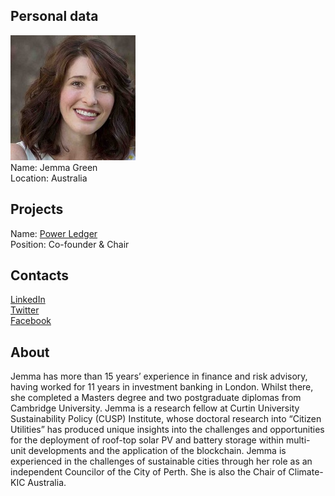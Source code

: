 ## Personal data
![jemma green photo](photo/jemma_green.jpg)  
Name:   Jemma Green  
Location: Australia  
## Projects 
Name: [Power Ledger](../projects/power_ledger.md)  
Position: Co-founder & Chair   
## Contacts
[LinkedIn](https://www.linkedin.com/in/jemmagreen/)    
[Twitter](https://twitter.com/msjemmagreen)  
[Facebook](https://www.facebook.com/jemmagreenforperth/)
## About
Jemma has more than 15 years’ experience in finance and risk advisory, having
worked for 11 years in investment banking in London. Whilst there, she
completed a Masters degree and two postgraduate diplomas from
Cambridge University. Jemma is a research fellow at Curtin University
Sustainability Policy (CUSP) Institute, whose doctoral research into
“Citizen Utilities” has produced unique insights into the challenges and
opportunities for the deployment of roof-top solar PV and battery storage
within multi-unit developments and the application of the blockchain.
Jemma is experienced in the challenges of sustainable cities through her
role as an independent Councilor of the City of Perth. She is also the Chair
of Climate-KIC Australia.
